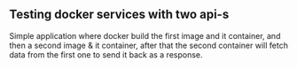 ## Testing docker services with two api-s

Simple application where docker build the first image and it container, and then 
a second image & it container, after that the second container will fetch data from the first one 
to send it back as a response.

